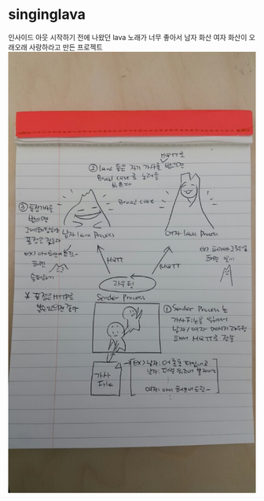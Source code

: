 # singinglava
인사이드 아웃 시작하기 전에 나왔던 lava 노래가 너무 좋아서 남자 화산 여자 화산이 오래오래 사랑하라고 만든 프로젝트
![alt tag](https://github.com/raregne/singinglava/blob/master/raw/whattodo.jpeg)
